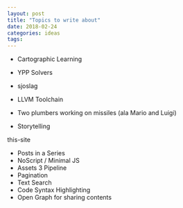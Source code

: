 ```yaml
---
layout: post
title: "Topics to write about"
date: 2018-02-24
categories: ideas
tags:
---
```


- Cartographic Learning
- YPP Solvers
- sjoslag
- LLVM Toolchain

- Two plumbers working on missiles (ala Mario and Luigi)
- Storytelling

this-site
- Posts in a Series
- NoScript / Minimal JS
- Assets 3 Pipeline
- Pagination
- Text Search
- Code Syntax Highlighting
- Open Graph for sharing contents
